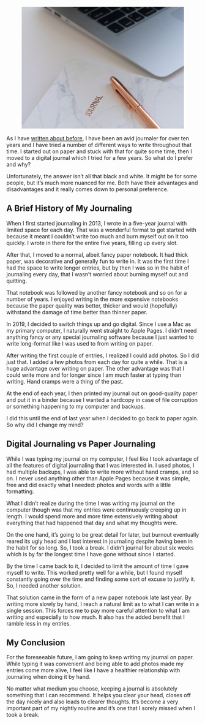 <figure><img loading="lazy" decoding="async" src="jess-bailey-N0NLGH5YU90-unsplash-edited.jpg" alt=""></figure>

As I have [written about before](https://blog.alexseifert.com/2023/02/12/my-daily-journaling-habit/), I have been an avid journaler for over ten years and I have tried a number of different ways to write throughout that time. I started out on paper and stuck with that for quite some time, then I moved to a digital journal which I tried for a few years. So what do I prefer and why?

Unfortunately, the answer isn’t all that black and white. It might be for some people, but it’s much more nuanced for me. Both have their advantages and disadvantages and it really comes down to personal preference.

A Brief History of My Journaling
--------------------------------

When I first started journaling in 2013, I wrote in a five-year journal with limited space for each day. That was a wonderful format to get started with because it meant I couldn’t write too much and burn myself out on it too quickly. I wrote in there for the entire five years, filling up every slot.

After that, I moved to a normal, albeit fancy paper notebook. It had thick paper, was decorative and generally fun to write in. It was the first time I had the space to write longer entries, but by then I was so in the habit of journaling every day, that I wasn’t worried about burning myself out and quitting.

That notebook was followed by another fancy notebook and so on for a number of years. I enjoyed writing in the more expensive notebooks because the paper quality was better, thicker and would (hopefully) withstand the damage of time better than thinner paper.

In 2019, I decided to switch things up and go digital. Since I use a Mac as my primary computer, I naturally went straight to Apple Pages. I didn’t need anything fancy or any special journaling software because I just wanted to write long-format like I was used to from writing on paper.

After writing the first couple of entries, I realized I could add photos. So I did just that. I added a few photos from each day for quite a while. That is a huge advantage over writing on paper. The other advantage was that I could write more and for longer since I am much faster at typing than writing. Hand cramps were a thing of the past.

At the end of each year, I then printed my journal out on good-quality paper and put it in a binder because I wanted a hardcopy in case of file corruption or something happening to my computer and backups.

I did this until the end of last year when I decided to go back to paper again. So why did I change my mind?

Digital Journaling vs Paper Journaling
--------------------------------------

While I was typing my journal on my computer, I feel like I took advantage of all the features of digital journaling that I was interested in. I used photos, I had multiple backups, I was able to write more without hand cramps, and so on. I never used anything other than Apple Pages because it was simple, free and did exactly what I needed: photos and words with a little formatting.

What I didn’t realize during the time I was writing my journal on the computer though was that my entries were continuously creeping up in length. I would spend more and more time extensively writing about everything that had happened that day and what my thoughts were.

On the one hand, it’s going to be great detail for later, but burnout eventually reared its ugly head and I lost interest in journaling despite having been in the habit for so long. So, I took a break. I didn’t journal for about six weeks which is by far the longest time I have gone without since I started.

By the time I came back to it, I decided to limit the amount of time I gave myself to write. This worked pretty well for a while, but I found myself constantly going over the time and finding some sort of excuse to justify it. So, I needed another solution.

That solution came in the form of a new paper notebook late last year. By writing more slowly by hand, I reach a natural limit as to what I can write in a single session. This forces me to pay more careful attention to what I am writing and especially to how much. It also has the added benefit that I ramble less in my entries.

My Conclusion
-------------

For the foreseeable future, I am going to keep writing my journal on paper. While typing it was convenient and being able to add photos made my entries come more alive, I feel like I have a healthier relationship with journaling when doing it by hand.

No matter what medium you choose, keeping a journal is absolutely something that I can recommend. It helps you clear your head, closes off the day nicely and also leads to clearer thoughts. It’s become a very important part of my nightly routine and it’s one that I sorely missed when I took a break.